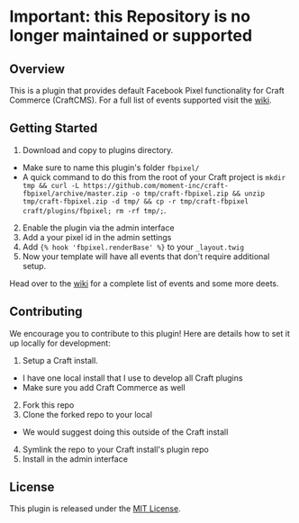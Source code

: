 # Important: this Repository is no longer maintained or supported

## Overview

This is a plugin that provides default Facebook Pixel functionality for Craft Commerce (CraftCMS). For a full list of events supported visit the [wiki](https://github.com/moment-inc/craft-fbpixel/wiki).

## Getting Started

1. Download and copy to plugins directory.
  * Make sure to name this plugin's folder `fbpixel/`
  * A quick command to do this from the root of your Craft project is `mkdir tmp && curl -L https://github.com/moment-inc/craft-fbpixel/archive/master.zip -o tmp/craft-fbpixel.zip && unzip tmp/craft-fbpixel.zip -d tmp/ && cp -r tmp/craft-fbpixel craft/plugins/fbpixel; rm -rf tmp/;`.
2. Enable the plugin via the admin interface
3. Add a your pixel id in the admin settings
4. Add `{% hook 'fbpixel.renderBase' %}` to your `_layout.twig`
5. Now your template will have all events that don't require additional setup.

Head over to the [wiki](https://github.com/moment-inc/craft-fbpixel/wiki) for a complete list of events and some more deets.

## Contributing

We encourage you to contribute to this plugin! Here are details how to set it up locally for development:

1. Setup a Craft install.
  * I have one local install that I use to develop all Craft plugins
  * Make sure you add Craft Commerce as well
2. Fork this repo
3. Clone the forked repo to your local
  * We would suggest doing this outside of the Craft install
4. Symlink the repo to your Craft install's plugin repo
5. Install in the admin interface

## License

This plugin is released under the [MIT License](http://www.opensource.org/licenses/MIT).

